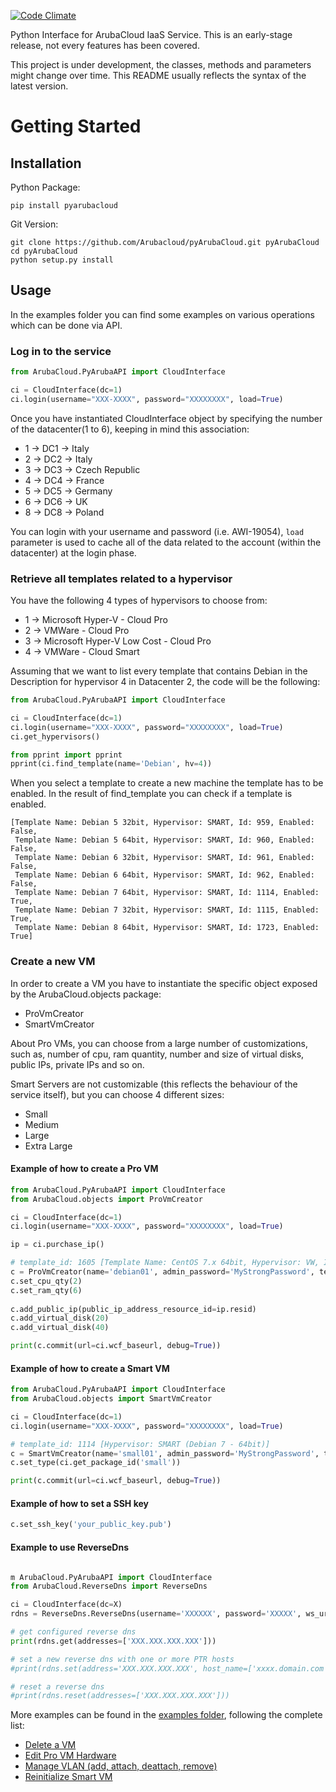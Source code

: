 [![Code Climate](https://codeclimate.com/github/Arubacloud/pyArubaCloud/badges/gpa.svg)](https://codeclimate.com/github/Arubacloud/pyArubaCloud)

Python Interface for ArubaCloud IaaS Service. This is an early-stage release, not every features has been covered.

This project is under development, the classes, methods and parameters might change over time. This README usually reflects the syntax of the latest version.

# Getting Started
## Installation
Python Package:
```
pip install pyarubacloud
```

Git Version:
```
git clone https://github.com/Arubacloud/pyArubaCloud.git pyArubaCloud
cd pyArubaCloud
python setup.py install
```

## Usage
In the examples folder you can find some examples on various operations which can be done via API.

### Log in to the service
``` python
from ArubaCloud.PyArubaAPI import CloudInterface

ci = CloudInterface(dc=1)
ci.login(username="XXX-XXXX", password="XXXXXXXX", load=True)
```
Once you have instantiated CloudInterface object by specifying the number of the datacenter(1 to 6), keeping in mind this association:
- 1 -> DC1 -> Italy
- 2 -> DC2 -> Italy
- 3 -> DC3 -> Czech Republic
- 4 -> DC4 -> France
- 5 -> DC5 -> Germany
- 6 -> DC6 -> UK
- 8 -> DC8 -> Poland

You can login with your username and password (i.e. AWI-19054), `load` parameter is used to cache all of the data related to the account (within the datacenter) at the login phase.

### Retrieve all templates related to a hypervisor
You have the following 4 types of hypervisors to choose from:
- 1 -> Microsoft Hyper-V - Cloud Pro
- 2 -> VMWare - Cloud Pro
- 3 -> Microsoft Hyper-V Low Cost - Cloud Pro
- 4 -> VMWare - Cloud Smart

Assuming that we want to list every template that contains Debian in the Description for hypervisor 4 in Datacenter 2, the code will be the following:
``` python
from ArubaCloud.PyArubaAPI import CloudInterface

ci = CloudInterface(dc=1)
ci.login(username="XXX-XXXX", password="XXXXXXXX", load=True)
ci.get_hypervisors()

from pprint import pprint
pprint(ci.find_template(name='Debian', hv=4))
```
When you select a template to create a new machine the template has to be enabled. In the result of find_template you can check if a template is enabled.
```
[Template Name: Debian 5 32bit, Hypervisor: SMART, Id: 959, Enabled: False,
 Template Name: Debian 5 64bit, Hypervisor: SMART, Id: 960, Enabled: False,
 Template Name: Debian 6 32bit, Hypervisor: SMART, Id: 961, Enabled: False,
 Template Name: Debian 6 64bit, Hypervisor: SMART, Id: 962, Enabled: False,
 Template Name: Debian 7 64bit, Hypervisor: SMART, Id: 1114, Enabled: True,
 Template Name: Debian 7 32bit, Hypervisor: SMART, Id: 1115, Enabled: True,
 Template Name: Debian 8 64bit, Hypervisor: SMART, Id: 1723, Enabled: True]
```
### Create a new VM
In order to create a VM you have to instantiate the specific object exposed by the ArubaCloud.objects package:
- ProVmCreator
- SmartVmCreator

About Pro VMs, you can choose from a large number of customizations, such as, number of cpu, ram quantity, number and size of virtual disks, public IPs, private IPs and so on.

Smart Servers are not customizable (this reflects the behaviour of the service itself), but you can choose 4 different sizes:
- Small
- Medium
- Large
- Extra Large

#### Example of how to create a Pro VM
``` python
from ArubaCloud.PyArubaAPI import CloudInterface
from ArubaCloud.objects import ProVmCreator

ci = CloudInterface(dc=1)
ci.login(username="XXX-XXXX", password="XXXXXXXX", load=True)

ip = ci.purchase_ip()

# template_id: 1605 [Template Name: CentOS 7.x 64bit, Hypervisor: VW, Id: 1605, Enabled: True]
c = ProVmCreator(name='debian01', admin_password='MyStrongPassword', template_id='1605', auth_obj=ci.auth)
c.set_cpu_qty(2)
c.set_ram_qty(6)
  
c.add_public_ip(public_ip_address_resource_id=ip.resid)
c.add_virtual_disk(20)
c.add_virtual_disk(40)

print(c.commit(url=ci.wcf_baseurl, debug=True))
```

#### Example of how to create a Smart VM
``` python
from ArubaCloud.PyArubaAPI import CloudInterface
from ArubaCloud.objects import SmartVmCreator

ci = CloudInterface(dc=1)
ci.login(username="XXX-XXXX", password="XXXXXXXX", load=True)

# template_id: 1114 [Hypervisor: SMART (Debian 7 - 64bit)]
c = SmartVmCreator(name='small01', admin_password='MyStrongPassword', template_id=1114, auth_obj=ci.auth)
c.set_type(ci.get_package_id('small'))

print(c.commit(url=ci.wcf_baseurl, debug=True))
```

#### Example of how to set a SSH key
``` python
c.set_ssh_key('your_public_key.pub')
```

#### Example to use ReverseDns
``` python

m ArubaCloud.PyArubaAPI import CloudInterface
from ArubaCloud.ReverseDns import ReverseDns

ci = CloudInterface(dc=X)
rdns = ReverseDns.ReverseDns(username='XXXXXX', password='XXXXX', ws_uri=ci.wcf_baseurl)

# get configured reverse dns
print(rdns.get(addresses=['XXX.XXX.XXX.XXX']))

# set a new reverse dns with one or more PTR hosts
#print(rdns.set(address='XXX.XXX.XXX.XXX', host_name=['xxxx.domain.com', 'xxxx2.domain.com']))

# reset a reverse dns
#print(rdns.reset(addresses=['XXX.XXX.XXX.XXX']))
```

More examples can be found in the [examples folder](https://github.com/Arubacloud/pyArubaCloud/tree/master/examples), following the complete list:
- [Delete a VM](https://github.com/Arubacloud/pyArubaCloud/blob/master/examples/delete_vm.py)
- [Edit Pro VM Hardware](https://github.com/Arubacloud/pyArubaCloud/blob/master/examples/edit_vm_hardware.py)
- [Manage VLAN (add, attach, deattach, remove)](https://github.com/Arubacloud/pyArubaCloud/blob/master/examples/manage_vswitch.py)
- [Reinitialize Smart VM](https://github.com/Arubacloud/pyArubaCloud/blob/master/examples/reinitialize.py)
